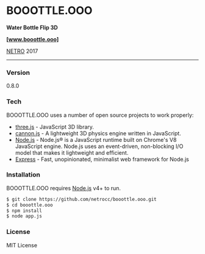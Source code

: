 # BOOOTTLE.OOO

**Water Bottle Flip 3D**

**[www.booottle.ooo]**

[NETRO] 2017

----

### Version
0.8.0

### Tech
BOOOTTLE.OOO uses a number of open source projects to work properly:

* [three.js] - JavaScript 3D library.
* [cannon.js] - A lightweight 3D physics engine written in JavaScript.
* [Node.js] - Node.js® is a JavaScript runtime built on Chrome's V8 JavaScript engine. Node.js uses an event-driven, non-blocking I/O model that makes it lightweight and efficient. 
* [Express] - Fast, unopinionated, minimalist web framework for Node.js

### Installation
BOOOTTLE.OOO requires [Node.js] v4+ to run.

```sh
$ git clone https://github.com/netrocc/booottle.ooo.git
$ cd booottle.ooo
$ npm install
$ node app.js
```


### License
MIT License


[www.bottle.ooo]: <https://www.bottle.ooo>
[NETRO]: <https://www.netro.cc>
[TWITTER]: <https://twitter.com/netrocc>

[three.js]: <https://github.com/mrdoob/three.js>
[cannon.js]: <https://github.com/schteppe/cannon.js>

[Node.js]: <https://nodejs.org>
[Express]: <http://expressjs.com>
